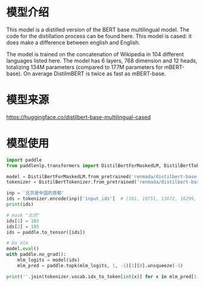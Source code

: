 # 模型介绍
This model is a distilled version of the BERT base multilingual model. The code for the distillation process can be found here. This model is cased: it does make a difference between english and English.

The model is trained on the concatenation of Wikipedia in 104 different languages listed here. The model has 6 layers, 768 dimension and 12 heads, totalizing 134M parameters (compared to 177M parameters for mBERT-base). On average DistilmBERT is twice as fast as mBERT-base.
# 模型来源
https://huggingface.co/distilbert-base-multilingual-cased

# 模型使用
```python
import paddle
from paddlenlp.transformers import DistilBertForMaskedLM, DistilBertTokenizer

model = DistilBertForMaskedLM.from_pretrained('renmada/distilbert-base-multilingual-cased')
tokenizer = DistilBertTokenizer.from_pretrained('renmada/distilbert-base-multilingual-cased')

inp = '北京是中国的首都'
ids = tokenizer.encode(inp)['input_ids']  # [101, 10751, 13672, 16299, 10124, 10105, 12185, 10108, 50513, 119, 102]
print(ids)

# mask "北京"
ids[1] = 103
ids[2] = 103
ids = paddle.to_tensor([ids])

# Do mlm
model.eval()
with paddle.no_grad():
    mlm_logits = model(ids)
    mlm_pred = paddle.topk(mlm_logits, 1, -1)[1][0].unsqueeze(-1)

print(''.join(tokenizer.vocab.idx_to_token[int(x)] for x in mlm_pred[1:-1]))  # 汉阳是中国的首都
```
